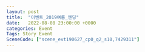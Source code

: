 ```yaml
---
layout: post
title:  "이벤트_2019여름_엔딩"
date:   2022-08-08 23:00:00 +0000
categories: Event
Tags: Story Event
SceneCode: ["scene_evt190627_cp0_q2_s10,7429311"]
---
```

